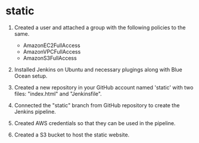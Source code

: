 # static

1) Created a user and attached a group with the following policies to the same.
    - AmazonEC2FullAccess
    - AmazonVPCFullAccess
    - AmazonS3FullAccess

2) Installed Jenkins on Ubuntu and necessary plugings along with Blue Ocean setup.

3) Created a new repository in your GitHub account named 'static' with two files: "index.html" and "Jenkinsfile".

4) Connected the "static" branch from GitHub repository to create the Jenkins pipeline.

5) Created AWS credentials so that they can be used in the pipeline.

6) Created a S3 bucket to host the static website.
